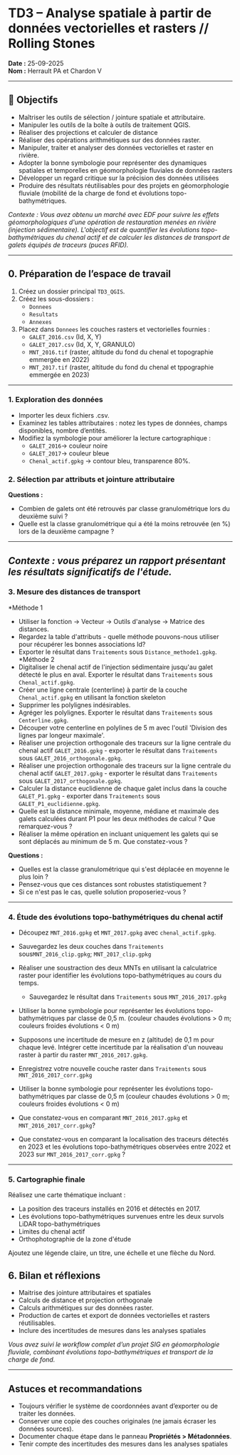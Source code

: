 # TD3 – Analyse spatiale à partir de données vectorielles et rasters // Rolling Stones

**Date :** 25-09-2025  
**Nom :** Herrault PA et Chardon V  

---

## 🎯 Objectifs
- Maîtriser les outils de sélection / jointure spatiale et attributaire.  
- Manipuler les outils de la boîte à outils de traitement QGIS.
- Réaliser des projections et calculer de distance
- Réaliser des opérations arithmétiques sur des données raster.
- Manipuler, traiter et analyser des données vectorielles et raster en rivière.
- Adopter la bonne symbologie pour représenter des dynamiques spatiales et temporelles en géomorphologie fluviales de données rasters
- Développer un regard critique sur la précision des données utilisées  
- Produire des résultats réutilisables pour des projets en géomorphologie fluviale (mobilité de la charge de fond et évolutions topo-bathymétriques.  

*Contexte : Vous avez obtenu un marché avec EDF pour suivre les effets géomorphologiques d'une opération de restauration menées en rivière (injection sédimentaire). L'objectif est de quantifier les évolutions topo-bathymétriques du chenal actif et de calculer les distances de transport de galets équipés de traceurs (puces RFID).*  

---

## 0. Préparation de l’espace de travail
1. Créez un dossier principal `TD3_QGIS`.  
2. Créez les sous-dossiers :  
   - `Donnees`  
   - `Resultats`  
   - `Annexes`  
3. Placez dans `Donnees` les couches rasters et vectorielles fournies :  
   - `GALET_2016.csv` (Id, X, Y)
   - `GALET_2017.csv` (Id, X, Y, GRANULO) 
   - `MNT_2016.tif` (raster, altitude du fond du chenal et topographie emmergée en 2022)  
   - `MNT_2017.tif` (raster, altitude du fond du chenal et tppographie emmergée en 2023)
---

### 1. Exploration des données
- Importer les deux fichiers .csv.
- Examinez les tables attributaires : notez les types de données, champs disponibles, nombre d’entités.  
- Modifiez la symbologie pour améliorer la lecture cartographique :  
  - `GALET_2016`→ couleur noire
  - `GALET_2017`→ couleur bleue
  - `Chenal_actif.gpkg` → contour bleu, transparence 80%.  

### 2. Sélection par attributs et jointure attributaire

**Questions :**  
- Combien de galets ont été retrouvés par classe granulométrique lors du deuxième suivi ?
- Quelle est la classe granulométrique qui a été la moins retrouvée (en %) lors de la deuxième campagne ?
  
---
*Contexte : vous préparez un rapport présentant les résultats significatifs de l'étude.*  
---

### 3. Mesure des distances de transport 
*Méthode 1
- Utiliser la fonction -> Vecteur -> Outils d'analyse -> Matrice des distances.
- Regardez la table d'attributs - quelle méthode pouvons-nous utiliser pour récupérer les bonnes associations Id? 
- Exporter le résultat dans `Traitements` sous `Distance_methode1.gpkg`.  
*Méthode 2
- Digitaliser le chenal actif de l'injection sédimentaire jusqu'au galet détecté le plus en aval. Exporter le résultat dans `Traitements` sous `Chenal_actif.gpkg`.  
- Créer une ligne centrale (centerline) à partir de la couche `Chenal_actif.gpkg` en utilisant la fonction skeleton
- Supprimer les polylignes indésirables.
- Agréger les polylignes. Exporter le résultat dans `Traitements` sous `Centerline.gpkg`.
- Découper votre centerline en polylines de 5 m avec l'outil 'Division des lignes par longeur maximale'. 
- Réaliser une projection orthogonale des traceurs sur la ligne centrale du chenal actif `GALET_2016.gpkg` - exporter le résultat dans `Traitements` sous `GALET_2016_orthogonale.gpkg`.
- Réaliser une projection orthogonale des traceurs sur la ligne centrale du chenal actif `GALET_2017.gpkg` - exporter le résultat dans `Traitements` sous `GALET_2017_orthogonale.gpkg`.  
- Calculer la distance euclidienne de chaque galet inclus dans la couche `GALET_P1.gpkg` - exporter dans `Traitements` sous `GALET_P1_euclidienne.gpkg`.
- Quelle est la distance minimale, moyenne, médiane et maximale des galets calculées durant P1 pour les deux méthodes de calcul ? Que remarquez-vous ?
- Réaliser la même opération en incluant uniquement les galets qui se sont déplacés au minimum de 5 m. Que constatez-vous ?

**Questions :**  
- Quelles est la classe granulométrique qui s'est déplacée en moyenne le plus loin ? 
- Pensez-vous que ces distances sont robustes statistiquement ?
- Si ce n'est pas le cas, quelle solution proposeriez-vous ?

---

### 4. Étude des évolutions topo-bathymétriques du chenal actif 
- Découpez `MNT_2016.gpkg` et `MNT_2017.gpkg` avec `chenal_actif.gpkg`.  
- Sauvegardez les deux couches dans `Traitements` sous`MNT_2016_clip.gpkg`; `MNT_2017_clip.gpkg` 
- Réaliser une soustraction des deux MNTs en utilisant la calculatrice raster pour identifier les évolutions topo-bathymétriques au cours du temps.
  - Sauvegardez le résultat dans `Traitements` sous `MNT_2016_2017.gpkg`
- Utiliser la bonne symbologie pour représenter les évolutions topo-bathymétriques par classe de 0,5 m. (couleur chaudes évolutions > 0 m; couleurs froides évolutions < 0 m)
 
- Supposons une incertitude de mesure en z (altitude) de 0,1 m pour chaque levé. Intégrer cette incertitude par la réalisation d'un nouveau raster à partir du raster `MNT_2016_2017.gpkg`.
- Enregistrez votre nouvelle couche raster dans `Traitements` sous `MNT_2016_2017_corr.gpkg`
- Utiliser la bonne symbologie pour représenter les évolutions topo-bathymétriques par classe de 0,5 m (couleur chaudes évolutions > 0 m; couleurs froides évolutions < 0 m)
- Que constatez-vous en comparant `MNT_2016_2017.gpkg` et `MNT_2016_2017_corr.gpkg`?
- Que constatez-vous en comparant la localisation des traceurs détectés en 2023 et les évolutions topo-bathymétriques observées entre 2022 et 2023 sur `MNT_2016_2017_corr.gpkg` ?
     
---

### 5. Cartographie finale
Réalisez une carte thématique incluant :  
- La position des traceurs installés en 2016 et détectés en 2017.
- Les évolutions topo-bathymétriques survenues entre les deux survols LiDAR topo-bathymétriques
- Limites du chenal actif
- Orthophotographie de la zone d'étude  

Ajoutez une légende claire, un titre, une échelle et une flèche du Nord.  

## 6. Bilan et réflexions
- Maitrise des jointure attributaires et spatiales
- Calculs de distance et projection orthogonale
- Calculs arithmétiques sur des données raster.  
- Production de cartes et export de données vectorielles et rasters réutilisables.
- Inclure des incertitudes de mesures dans les analyses spatiales

*Vous avez suivi le workflow complet d’un projet SIG en géomorphologie fluviale, combinant évolutions topo-bathymétriques et transport de la charge de fond.*  

---

## Astuces et recommandations
- Toujours vérifier le système de coordonnées avant d’exporter ou de traiter les données.  
- Conserver une copie des couches originales (ne jamais écraser les données sources).  
- Documenter chaque étape dans le panneau **Propriétés > Métadonnées**.
- Tenir compte des incertitudes des mesures dans les analyses spatiales
